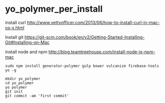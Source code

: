 # yo_polymer_per_install

install curl
    http://www.vettyofficer.com/2013/06/how-to-install-curl-in-mac-os-x.html

Install git
    https://git-scm.com/book/en/v2/Getting-Started-Installing-Git#Installing-on-Mac 

install node and npm
    http://blog.teamtreehouse.com/install-node-js-npm-mac
    

    sudo npm install generator-polymer gulp bower vulcanize firebase-tools yo -g 

```
mkdir yo_polymer
cd yo_polymer
yo polymer
git init
git commit -am 'first commit'
```
